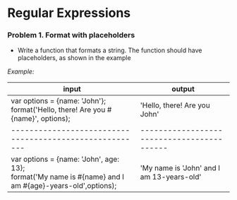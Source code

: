 Regular Expressions
=======

### Problem 1. Format with placeholders
*	Write a function that formats a string. The function should have placeholders, as shown in the example

_Example:_

| input | output |
| ------------------------------------------------------- | ------------------------------------------ |
|	var options = {name: 'John'};<br/>		format('Hello, there! Are you #{name}', options);	| 'Hello, there! Are you John'|
| ------------------------------------------------------- | ------------------------------------------ |
|	var options = {name: 'John', age: 13};<br/>format('My name is #{name} and I am #{age}-years-old',options);|'My name is 'John' and I am 13-years-old' |
